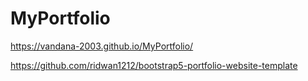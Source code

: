 # MyPortfolio
https://vandana-2003.github.io/MyPortfolio/

https://github.com/ridwan1212/bootstrap5-portfolio-website-template
